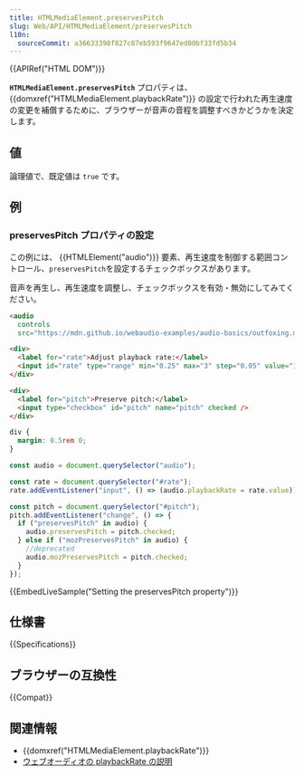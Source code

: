 ```yaml
---
title: HTMLMediaElement.preservesPitch
slug: Web/API/HTMLMediaElement/preservesPitch
l10n:
  sourceCommit: a36633398f827c87eb593f9647ed00bf33fd5b34
---
```


{{APIRef("HTML DOM")}}

**`HTMLMediaElement.preservesPitch`** プロパティは、 {{domxref("HTMLMediaElement.playbackRate")}} の設定で行われた再生速度の変更を補償するために、ブラウザーが音声の音程を調整すべきかどうかを決定します。

## 値

論理値で、既定値は `true` です。

## 例

### preservesPitch プロパティの設定

この例には、 {{HTMLElement("audio")}} 要素、再生速度を制御する範囲コントロール、`preservesPitch`を設定するチェックボックスがあります。

音声を再生し、再生速度を調整し、チェックボックスを有効・無効にしてみてください。

```html
<audio
  controls
  src="https://mdn.github.io/webaudio-examples/audio-basics/outfoxing.mp3"></audio>

<div>
  <label for="rate">Adjust playback rate:</label>
  <input id="rate" type="range" min="0.25" max="3" step="0.05" value="1" />
</div>

<div>
  <label for="pitch">Preserve pitch:</label>
  <input type="checkbox" id="pitch" name="pitch" checked />
</div>
```

```css hidden
div {
  margin: 0.5rem 0;
}
```

```js
const audio = document.querySelector("audio");

const rate = document.querySelector("#rate");
rate.addEventListener("input", () => (audio.playbackRate = rate.value));

const pitch = document.querySelector("#pitch");
pitch.addEventListener("change", () => {
  if ("preservesPitch" in audio) {
    audio.preservesPitch = pitch.checked;
  } else if ("mozPreservesPitch" in audio) {
    //deprecated
    audio.mozPreservesPitch = pitch.checked;
  }
});
```

{{EmbedLiveSample("Setting the preservesPitch property")}}

## 仕様書

{{Specifications}}

## ブラウザーの互換性

{{Compat}}

## 関連情報

- {{domxref("HTMLMediaElement.playbackRate")}}
- [ウェブオーディオの playbackRate の説明](/ja/docs/Web/Guide/Audio_and_video_delivery/WebAudio_playbackRate_explained)
